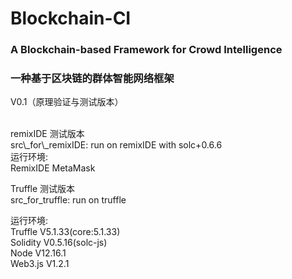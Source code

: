 # Blockchain-CI
### A Blockchain-based Framework for Crowd Intelligence
### 一种基于区块链的群体智能网络框架

V0.1（原理验证与测试版本） 

<br>
remixIDE 测试版本
<br>
src\_for\_remixIDE:  run on remixIDE with solc+0.6.6


<br>
运行环境:<br>
    RemixIDE MetaMask
<br>


Truffle 测试版本
<br>
src\_for\_truffle:   run on truffle 
<br>


运行环境:<br>
    Truffle   V5.1.33(core:5.1.33)<br>
    Solidity  V0.5.16(solc-js)<br>
    Node      V12.16.1<br>
    Web3.js   V1.2.1<br>
    
